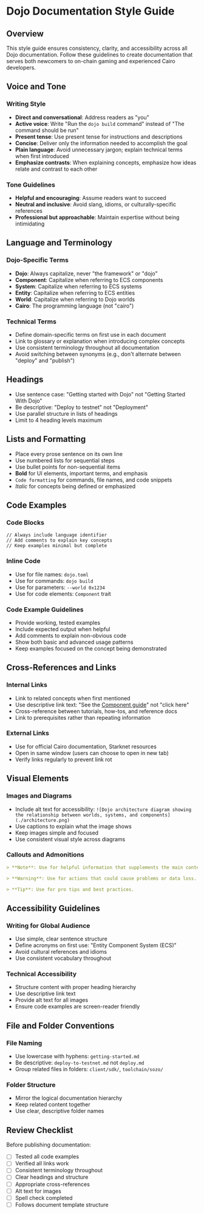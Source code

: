 # Dojo Documentation Style Guide

## Overview

This style guide ensures consistency, clarity, and accessibility across all Dojo documentation. Follow these guidelines to create documentation that serves both newcomers to on-chain gaming and experienced Cairo developers.

## Voice and Tone

### Writing Style
- **Direct and conversational**: Address readers as "you"
- **Active voice**: Write "Run the `dojo build` command" instead of "The command should be run"
- **Present tense**: Use present tense for instructions and descriptions
- **Concise**: Deliver only the information needed to accomplish the goal
- **Plain language**: Avoid unnecessary jargon; explain technical terms when first introduced
- **Emphasize contrasts**: When explaining concepts, emphasize how ideas relate and contrast to each other

### Tone Guidelines
- **Helpful and encouraging**: Assume readers want to succeed
- **Neutral and inclusive**: Avoid slang, idioms, or culturally-specific references
- **Professional but approachable**: Maintain expertise without being intimidating

## Language and Terminology

### Dojo-Specific Terms
- **Dojo**: Always capitalize, never "the framework" or "dojo"
- **Component**: Capitalize when referring to ECS components
- **System**: Capitalize when referring to ECS systems
- **Entity**: Capitalize when referring to ECS entities
- **World**: Capitalize when referring to Dojo worlds
- **Cairo**: The programming language (not "cairo")

### Technical Terms
- Define domain-specific terms on first use in each document
- Link to glossary or explanation when introducing complex concepts
- Use consistent terminology throughout all documentation
- Avoid switching between synonyms (e.g., don't alternate between "deploy" and "publish")

## Headings
- Use sentence case: "Getting started with Dojo" not "Getting Started With Dojo"
- Be descriptive: "Deploy to testnet" not "Deployment"
- Use parallel structure in lists of headings
- Limit to 4 heading levels maximum

## Lists and Formatting
- Place every prose sentence on its own line
- Use numbered lists for sequential steps
- Use bullet points for non-sequential items
- **Bold** for UI elements, important terms, and emphasis
- `Code formatting` for commands, file names, and code snippets
- *Italic* for concepts being defined or emphasized

## Code Examples

### Code Blocks
```cairo
// Always include language identifier
// Add comments to explain key concepts
// Keep examples minimal but complete
```

### Inline Code
- Use for file names: `dojo.toml`
- Use for commands: `dojo build`
- Use for parameters: `--world 0x1234`
- Use for code elements: `Component` trait

### Code Example Guidelines
- Provide working, tested examples
- Include expected output when helpful
- Add comments to explain non-obvious code
- Show both basic and advanced usage patterns
- Keep examples focused on the concept being demonstrated

## Cross-References and Links

### Internal Links
- Link to related concepts when first mentioned
- Use descriptive link text: "See the [Component guide](./components.md)" not "click here"
- Cross-reference between tutorials, how-tos, and reference docs
- Link to prerequisites rather than repeating information

### External Links
- Use for official Cairo documentation, Starknet resources
- Open in same window (users can choose to open in new tab)
- Verify links regularly to prevent link rot

## Visual Elements

### Images and Diagrams
- Include alt text for accessibility: `![Dojo architecture diagram showing the relationship between worlds, systems, and components](./architecture.png)`
- Use captions to explain what the image shows
- Keep images simple and focused
- Use consistent visual style across diagrams

### Callouts and Admonitions
```markdown
> **Note**: Use for helpful information that supplements the main content.

> **Warning**: Use for actions that could cause problems or data loss.

> **Tip**: Use for pro tips and best practices.
```

## Accessibility Guidelines

### Writing for Global Audience
- Use simple, clear sentence structure
- Define acronyms on first use: "Entity Component System (ECS)"
- Avoid cultural references and idioms
- Use consistent vocabulary throughout

### Technical Accessibility
- Structure content with proper heading hierarchy
- Use descriptive link text
- Provide alt text for all images
- Ensure code examples are screen-reader friendly

## File and Folder Conventions

### File Naming
- Use lowercase with hyphens: `getting-started.md`
- Be descriptive: `deploy-to-testnet.md` not `deploy.md`
- Group related files in folders: `client/sdk/`, `toolchain/sozo/`

### Folder Structure
- Mirror the logical documentation hierarchy
- Keep related content together
- Use clear, descriptive folder names

## Review Checklist

Before publishing documentation:
- [ ] Tested all code examples
- [ ] Verified all links work
- [ ] Consistent terminology throughout
- [ ] Clear headings and structure
- [ ] Appropriate cross-references
- [ ] Alt text for images
- [ ] Spell check completed
- [ ] Follows document template structure
